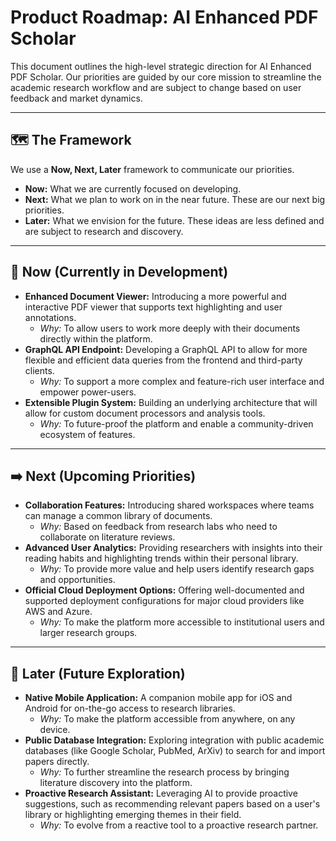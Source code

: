# Product Roadmap: AI Enhanced PDF Scholar

This document outlines the high-level strategic direction for AI Enhanced PDF Scholar. Our priorities are guided by our core mission to streamline the academic research workflow and are subject to change based on user feedback and market dynamics.

---

## 🗺️ The Framework

We use a **Now, Next, Later** framework to communicate our priorities.

- **Now:** What we are currently focused on developing.
- **Next:** What we plan to work on in the near future. These are our next big priorities.
- **Later:** What we envision for the future. These ideas are less defined and are subject to research and discovery.

---

## 🚀 Now (Currently in Development)

*   **Enhanced Document Viewer:** Introducing a more powerful and interactive PDF viewer that supports text highlighting and user annotations.
    *   *Why:* To allow users to work more deeply with their documents directly within the platform.
*   **GraphQL API Endpoint:** Developing a GraphQL API to allow for more flexible and efficient data queries from the frontend and third-party clients.
    *   *Why:* To support a more complex and feature-rich user interface and empower power-users.
*   **Extensible Plugin System:** Building an underlying architecture that will allow for custom document processors and analysis tools.
    *   *Why:* To future-proof the platform and enable a community-driven ecosystem of features.

---

## ➡️ Next (Upcoming Priorities)

*   **Collaboration Features:** Introducing shared workspaces where teams can manage a common library of documents.
    *   *Why:* Based on feedback from research labs who need to collaborate on literature reviews.
*   **Advanced User Analytics:** Providing researchers with insights into their reading habits and highlighting trends within their personal library.
    *   *Why:* To provide more value and help users identify research gaps and opportunities.
*   **Official Cloud Deployment Options:** Offering well-documented and supported deployment configurations for major cloud providers like AWS and Azure.
    *   *Why:* To make the platform more accessible to institutional users and larger research groups.

---

## 🌅 Later (Future Exploration)

*   **Native Mobile Application:** A companion mobile app for iOS and Android for on-the-go access to research libraries.
    *   *Why:* To make the platform accessible from anywhere, on any device.
*   **Public Database Integration:** Exploring integration with public academic databases (like Google Scholar, PubMed, ArXiv) to search for and import papers directly.
    *   *Why:* To further streamline the research process by bringing literature discovery into the platform.
*   **Proactive Research Assistant:** Leveraging AI to provide proactive suggestions, such as recommending relevant papers based on a user's library or highlighting emerging themes in their field.
    *   *Why:* To evolve from a reactive tool to a proactive research partner.
